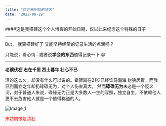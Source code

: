 ```yaml
---
title: "欢迎来到我的博客"
date: "2022-08-29"
---
```


####这是我搭建这个个人博客的开始日期，仅以此来纪念这个特殊的日子

---

But， 就算搭建好了 又能坚持经常的记录生活的点滴吗？

只能说，看心情...或者说**学会的东西**值得记录一下 😁

---

**老骥伏枥 志在千里 烈士暮年 壮心不已**

活的这么久，却没有什么可以说的。霍骠骑在21岁已经饮马瀚海 封狼居胥，而我已到而立之年却扔碌碌无为，对个人伤害真大。
然而**碌碌无为**未必是一个贬义词，对于普通人来说，碌碌无为正是大多数人一生的写照，独立自主，不依赖他人更不去危害他人就是一个值得称道的人。


![Image_1](https://s-bj-4351-lyra.oss.dogecdn.com/wallhaven-l3oevq.jpg)

<font color="red">未妨惆怅是清狂</font>

